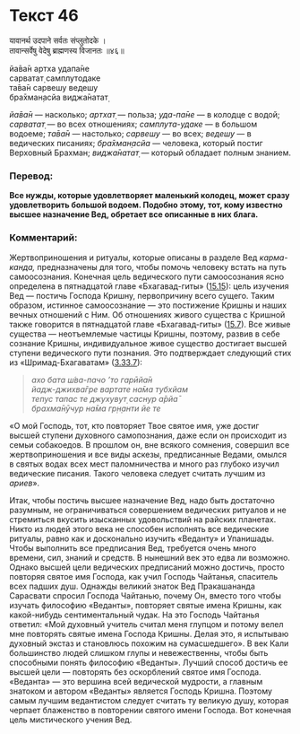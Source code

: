 # Текст 46

यावानर्थ उदपाने सर्वतः संप्लुतोदके ।  
तावान्सर्वेषु वेदेषु ब्राह्मणस्य विजानतः ॥४६॥

йа̄ва̄н артха удапа̄не  
сарватат̣ самплутодаке  
та̄ва̄н сарвешу ведешу  
бра̄хман̣асйа виджа̄натат̣

_йа̄ва̄н_ — насколько; _артхат̣_ — польза; _уда-па̄не_ — в колодце с водой; _сарватат̣_ — во всех отношениях; _самплута-удаке_ — в большом водоеме; _та̄ва̄н_ — настолько; _сарвешу_ — во всех; _ведешу_ — в ведических писаниях; _бра̄хман̣асйа_ — человека, который постиг Верховный Брахман; _виджа̄натат̣_ — который обладает полным знанием.

### Перевод:

**Все нужды, которые удовлетворяет маленький колодец, может сразу удовлетворить большой водоем. Подобно этому, тот, кому известно высшее назначение Вед, обретает все описанные в них блага.**

### Комментарий:

Жертвоприношения и ритуалы, которые описаны в разделе Вед _карма-канда,_ предназначены для того, чтобы помочь человеку встать на путь самоосознания. Конечная цель ведического пути самоосознания ясно определена в пятнадцатой главе «Бхагавад-гиты» ([15.15](../15/15.md)): цель изучения Вед — постичь Господа Кришну, первопричину всего сущего. Таким образом, истинное самоосознание — это постижение Кришны и наших вечных отношений с Ним. Об отношениях живого существа с Кришной также говорится в пятнадцатой главе «Бхагавад-гиты» ([15.7](../15/7.md)). Все живые существа — неотъемлемые частицы Кришны, поэтому, развив в себе сознание Кришны, индивидуальное живое существо достигает высшей ступени ведического пути познания. Это подтверждает следующий стих из «Шримад-Бхагаватам» ([3.33.7](#)):

> _ахо бата ш́ва-пачо ’то гарӣйа̄н  
> йадж-джихва̄гре вартате на̄ма тубхйам  
> тепус тапас те джухувут̣ саснур а̄рйа̄  
> брахма̄нӯчур на̄ма гр̣н̣анти йе те_

«О мой Господь, тот, кто повторяет Твое святое имя, уже достиг высшей ступени духовного самопознания, даже если он происходит из семьи собакоедов. В прошлом он, вне всякого сомнения, совершил все жертвоприношения и все виды аскезы, предписанные Ведами, омылся в святых водах всех мест паломничества и много раз глубоко изучил ведические писания. Такого человека следует считать лучшим из _ариев_».

Итак, чтобы постичь высшее назначение Вед, надо быть достаточно разумным, не ограничиваться совершением ведических ритуалов и не стремиться вкусить изысканных удовольствий на райских планетах. Никто из людей этого века не способен исполнять все ведические ритуалы, равно как и досконально изучить «Веданту» и Упанишады. Чтобы выполнить все предписания Вед, требуется очень много времени, сил, знаний и средств. В нынешний век это едва ли возможно. Однако высшей цели ведических предписаний можно достичь, просто повторяя святое имя Господа, как учил Господь Чайтанья, спаситель всех падших душ. Однажды великий знаток Вед Пракашананда Сарасвати спросил Господа Чайтанью, почему Он, вместо того чтобы изучать философию «Веданты», повторяет святые имена Кришны, как какой-нибудь сентиментальный чудак. На это Господь Чайтанья ответил: «Мой духовный учитель считал меня глупцом и потому велел мне повторять святые имена Господа Кришны. Делая это, я испытываю духовный экстаз и становлюсь похожим на сумасшедшего». В век Кали большинство людей слишком глупы и невежественны, чтобы быть способными понять философию «Веданты». Лучший способ достичь ее высшей цели — повторять без оскорблений святое имя Господа. «Веданта» — это вершина всей ведической мудрости, а главным знатоком и автором «Веданты» является Господь Кришна. Поэтому самым лучшим ведантистом следует считать ту великую душу, которая черпает блаженство в повторении святого имени Господа. Вот конечная цель мистического учения Вед.